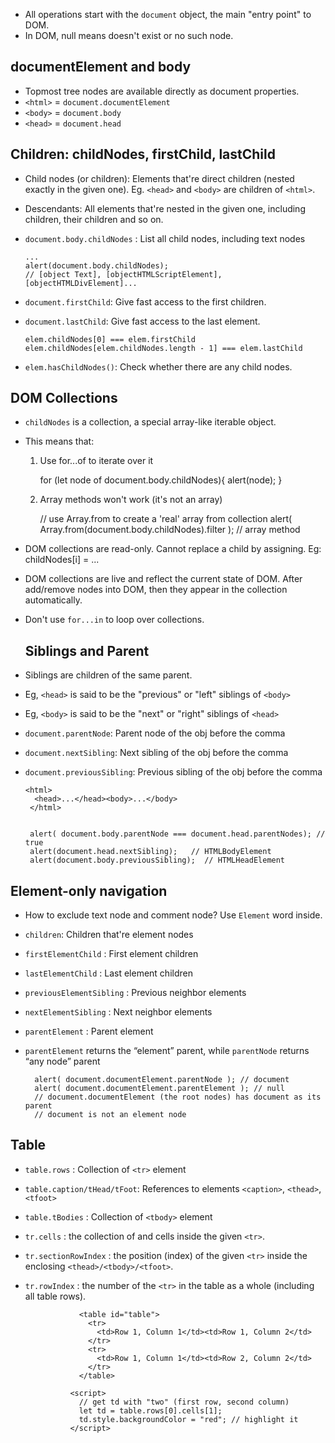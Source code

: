 - All operations start with the `document` object, the main "entry point" to DOM.
- In DOM, null means doesn't exist or no such node.

## documentElement and body
- Topmost tree nodes are available directly as document properties.
- `<html>` = `document.documentElement`
- `<body>` = `document.body`
- `<head>` = `document.head`

## Children: childNodes, firstChild, lastChild
- Child nodes (or children): Elements that're direct children (nested exactly in the given one). Eg. `<head>` and `<body>` are children of `<html>`.
- Descendants: All elements that're nested in the given one, including children, their children and so on.
- `document.body.childNodes` : List all child nodes, including text nodes
             
      ...
      alert(document.body.childNodes);
      // [object Text], [objectHTMLScriptElement], [objectHTMLDivElement]...
  
  
- `document.firstChild`: Give fast access to the first children.
- `document.lastChild`: Give fast access to the last element.
  
  
      elem.childNodes[0] === elem.firstChild
      elem.childNodes[elem.childNodes.length - 1] === elem.lastChild
  
- `elem.hasChildNodes()`: Check whether there are any child nodes.
  
  
## DOM Collections
- `childNodes` is a collection, a special array-like iterable object.
- This means that:
  1. Use for...of to iterate over it
      
  
      for (let node of document.body.childNodes){
              alert(node); 
         }
  
  
  2. Array methods won't work (it's not an array)
  
        // use Array.from to create a 'real' array from collection
        alert( Array.from(document.body.childNodes).filter );   // array method
  
  
- DOM collections are read-only. Cannot replace a child by assigning. Eg: childNodes[i] = ... 
- DOM collections are live and reflect the current state of DOM. After add/remove nodes into DOM, then they appear in the collection automatically.
- Don't use `for...in` to loop over collections.
  
  
  ## Siblings and Parent
- Siblings are children of the same parent.
- Eg, `<head>` is said to be the "previous" or "left" siblings of `<body>`
- Eg, `<body>` is said to be the "next" or "right" siblings of `<head>`
- `document.parentNode`: Parent node of the obj before the comma
- `document.nextSibling`: Next sibling of the obj before the comma
- `document.previousSibling`: Previous sibling of the obj before the comma


      <html>
        <head>...</head><body>...</body>
       </html>
       
       
       alert( document.body.parentNode === document.head.parentNodes); // true
       alert(document.head.nextSibling);   // HTMLBodyElement
       alert(document.body.previousSibling);  // HTMLHeadElement
  
  
 ## Element-only navigation
 - How to exclude text node and comment node? Use `Element` word inside.
 - `children`: Children that're element nodes
 - `firstElementChild` : First element children
 - `lastElementChild` : Last element children
 - `previousElementSibling` : Previous neighbor elements
 - `nextElementSibling` : Next neighbor elements
 - `parentElement` : Parent element
 - `parentElement` returns the “element” parent, while `parentNode` returns “any node” parent
 
 
         alert( document.documentElement.parentNode ); // document
         alert( document.documentElement.parentElement ); // null 
         // document.documentElement (the root nodes) has document as its parent
         // document is not an element node
  
  
## Table 
- `table.rows` : Collection of `<tr>` element
- `table.caption/tHead/tFoot`: References to elements `<caption>`, `<thead>`, `<tfoot>`
- `table.tBodies` : Collection of `<tbody>` element
- `tr.cells` : the collection of <td> and <th> cells inside the given `<tr>`.
- `tr.sectionRowIndex` : the position (index) of the given `<tr>` inside the enclosing `<thead>/<tbody>/<tfoot>`.
- `tr.rowIndex` : the number of the `<tr>` in the table as a whole (including all table rows).

  
                  <table id="table">
                    <tr>
                      <td>Row 1, Column 1</td><td>Row 1, Column 2</td>
                    </tr>
                    <tr>
                      <td>Row 1, Column 1</td><td>Row 2, Column 2</td>
                    </tr>
                  </table>

                <script>
                  // get td with "two" (first row, second column)
                  let td = table.rows[0].cells[1];
                  td.style.backgroundColor = "red"; // highlight it
                </script>
  
  
  
  
  
  
  
  
  
  
  
  
  
  
  
